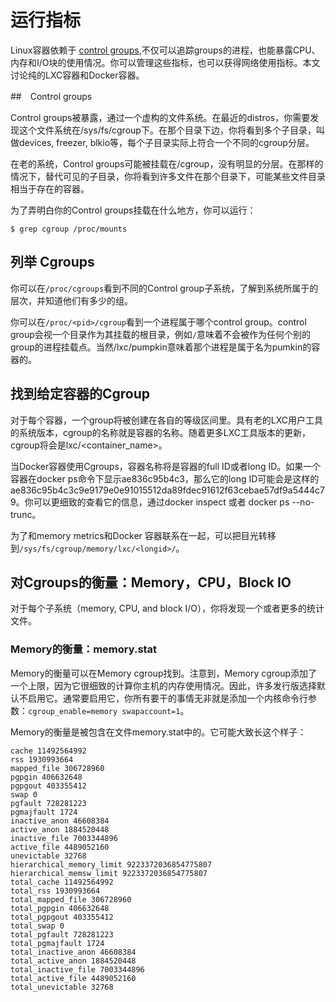 # 运行指标

Linux容器依赖于 [control groups](https://www.kernel.org/doc/Documentation/cgroups/cgroups.txt),不仅可以追踪groups的进程，也能暴露CPU、内存和I/O块的使用情况。你可以管理这些指标，也可以获得网络使用指标。本文讨论纯的LXC容器和Docker容器。

##　Control groups

Control groups被暴露，通过一个虚构的文件系统。在最近的distros，你需要发现这个文件系统在/sys/fs/cgroup下。在那个目录下边，你将看到多个子目录，叫做devices, freezer, blkio等，每个子目录实际上符合一个不同的cgroup分层。

在老的系统，Control groups可能被挂载在/cgroup，没有明显的分层。在那样的情况下，替代可见的子目录，你将看到许多文件在那个目录下，可能某些文件目录相当于存在的容器。

为了弄明白你的Control groups挂载在什么地方，你可以运行：

	$ grep cgroup /proc/mounts

## 列举 Cgroups

你可以在`/proc/cgroups`看到不同的Control group子系统，了解到系统所属于的层次，并知道他们有多少的组。

你可以在`/proc/<pid>/cgroup`看到一个进程属于哪个control group。control group会视一个目录作为其挂载的根目录，例如`/`意味着不会被作为任何个别的group的进程挂载点。当然/lxc/pumpkin意味着那个进程是属于名为pumkin的容器的。


## 找到给定容器的Cgroup

对于每个容器，一个group将被创建在各自的等级区间里。具有老的LXC用户工具的系统版本，cgroup的名称就是容器的名称。随着更多LXC工具版本的更新，cgroup将会是lxc/<container_name>。

当Docker容器使用Cgroups，容器名称将是容器的full ID或者long ID。如果一个容器在docker ps命令下显示ae836c95b4c3，那么它的long ID可能会是这样的ae836c95b4c3c9e9179e0e91015512da89fdec91612f63cebae57df9a5444c79。你可以更细致的查看它的信息，通过docker inspect 或者 docker ps --no-trunc。

为了和memory metrics和Docker 容器联系在一起，可以把目光转移到`/sys/fs/cgroup/memory/lxc/<longid>/`。

## 对Cgroups的衡量：Memory，CPU，Block IO

对于每个子系统（memory, CPU, and block I/O），你将发现一个或者更多的统计文件。

### Memory的衡量：memory.stat

Memory的衡量可以在Memory cgroup找到。注意到，Memory cgroup添加了一个上限，因为它很细致的计算你主机的内存使用情况。因此，许多发行版选择默认不启用它。通常要启用它，你所有要干的事情无非就是添加一个内核命令行参数：`cgroup_enable=memory swapaccount=1`。

Memory的衡量是被包含在文件memory.stat中的。它可能大致长这个样子：

	cache 11492564992
	rss 1930993664
	mapped_file 306728960
	pgpgin 406632648
	pgpgout 403355412
	swap 0
	pgfault 728281223
	pgmajfault 1724
	inactive_anon 46608384
	active_anon 1884520448
	inactive_file 7003344896
	active_file 4489052160
	unevictable 32768
	hierarchical_memory_limit 9223372036854775807
	hierarchical_memsw_limit 9223372036854775807
	total_cache 11492564992
	total_rss 1930993664
	total_mapped_file 306728960
	total_pgpgin 406632648
	total_pgpgout 403355412
	total_swap 0
	total_pgfault 728281223
	total_pgmajfault 1724
	total_inactive_anon 46608384
	total_active_anon 1884520448
	total_inactive_file 7003344896
	total_active_file 4489052160
	total_unevictable 32768






